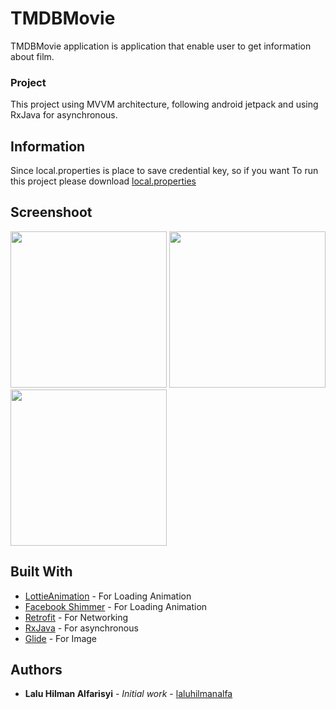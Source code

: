 # TMDBMovie

TMDBMovie application is application that enable user to get information about film.

### Project 

This project using MVVM architecture,  following android jetpack and using RxJava for asynchronous.

## Information

Since local.properties is place to save credential key, so if you want To run this project please download [local.properties](https://drive.google.com/file/d/14Mc2oF5D6idhm3SKKT4_eikil6u1WqV6/view)

## Screenshoot
<img src="https://laluhilman.com/images/ssgenre.jpeg"  width="250"/>
<img src="https://laluhilman.com/images/sslistmovie.jpeg"  width="250"/>
<img src="https://laluhilman.com/images/ssmoviedetail.jpeg"  width="250"/>


## Built With

* [LottieAnimation](https://github.com/airbnb/lottie-android) - For Loading Animation
* [Facebook Shimmer](https://github.com/facebook/shimmer-android) - For Loading Animation
* [Retrofit](https://github.com/square/retrofit) - For Networking
* [RxJava](https://github.com/ReactiveX/RxJava) - For asynchronous 
* [Glide](https://github.com/bumptech/glide) - For Image  


## Authors
* **Lalu Hilman Alfarisyi** - *Initial work* - [laluhilmanalfa](https://github.com/laluhilmanalfa)



